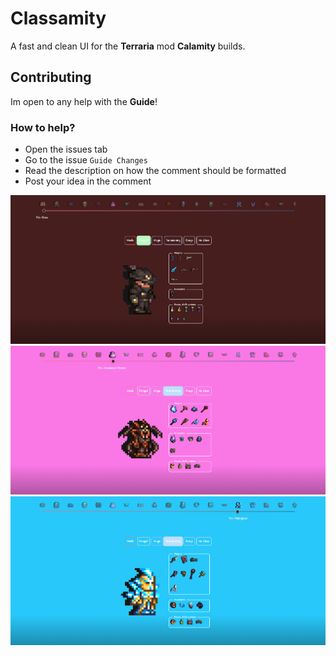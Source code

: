 # Classamity

A fast and clean UI for the **Terraria** mod **Calamity** builds.

## Contributing
Im open to any help with the **Guide**!

### How to help?

- Open the issues tab
- Go to the issue `Guide Changes`
- Read the description on how the comment should be formatted
- Post your idea in the comment

![](./screenshots/screenshot.png)
![](./screenshots/screenshot1.png)
![](./screenshots/screenshot2.png)
